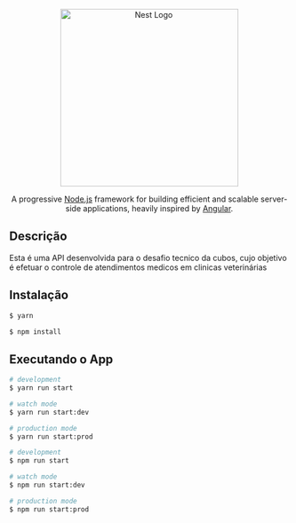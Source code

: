 <p align="center">
  <a href="http://nestjs.com/" target="blank"><img src="https://nestjs.com/img/logo_text.svg" width="320" alt="Nest Logo" /></a>
</p>

[travis-image]: https://api.travis-ci.org/nestjs/nest.svg?branch=master
[travis-url]: https://travis-ci.org/nestjs/nest
[linux-image]: https://img.shields.io/travis/nestjs/nest/master.svg?label=linux
[linux-url]: https://travis-ci.org/nestjs/nest

  <p align="center">A progressive <a href="http://nodejs.org" target="blank">Node.js</a> framework for building efficient and scalable server-side applications, heavily inspired by <a href="https://angular.io" target="blank">Angular</a>.</p>
    <p align="center">

## Descrição

Esta é uma API desenvolvida para o desafio tecnico da cubos, cujo objetivo é efetuar o controle de atendimentos medicos em clinicas veterinárias

## Instalação

```bash
$ yarn
```

```bash
$ npm install
```

## Executando o App

```bash
# development
$ yarn run start

# watch mode
$ yarn run start:dev

# production mode
$ yarn run start:prod
```

```bash
# development
$ npm run start

# watch mode
$ npm run start:dev

# production mode
$ npm run start:prod
```
